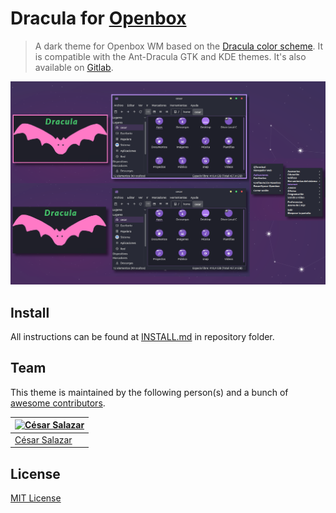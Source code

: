# Dracula for [Openbox](http://openbox.org/wiki/Main_Page)

> A dark theme for Openbox WM based on the [Dracula color scheme](https://draculatheme.com). It is compatible with the Ant-Dracula GTK and KDE themes. It's also available on [Gitlab](https://gitlab.com/the-zero885/dracula-for-openbox).

![Openbox theme](dracula_screenshot.png)


## Install

All instructions can be found at [INSTALL.md](./INSTALL.md) in repository folder.

## Team

This theme is maintained by the following person(s) and a bunch of [awesome contributors](https://github.com/dracula/template/graphs/contributors).

| [![César Salazar](https://avatars0.githubusercontent.com/u/64677777?s=70)](https://github.com/the-zero885) |
|---|
| [César Salazar](https://github.com/the-zero885) |

## License

[MIT License](./LICENSE)
